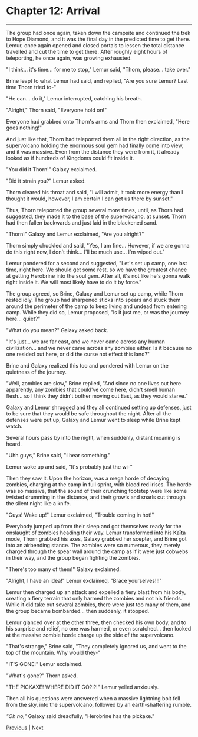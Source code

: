 # Chapter 12: Arrival
---

The group had once again, taken down the campsite and continued the trek to Hope Diamond, and it was the final day in the predicted time to get there. Lemur, once again opened and closed portals to lessen the total distance travelled and cut the time to get there. After roughly eight hours of teleporting, he once again, was growing exhausted.

"I think... it's time... for me to stop," Lemur said, "Thorn, please... take over."

Brine leapt to what Lemur had said, and replied, "Are you sure Lemur? Last time Thorn tried to-"

"He can... do it," Lemur interrupted, catching his breath.

"Alright," Thorn said, "Everyone hold on!"

Everyone had grabbed onto Thorn's arms and Thorn then exclaimed, "Here goes nothing!"

And just like that, Thorn had teleported them all in the right direction, as the supervolcano holding the enormous soul gem had finally come into view, and it was massive. Even from the distance they were from it, it already looked as if hundreds of Kingdoms could fit inside it.

"You did it Thorn!" Galaxy exclaimed.

"Did it strain you?" Lemur asked.

Thorn cleared his throat and said, "I will admit, it took more energy than I thought it would, however, I am certain I can get us there by sunset."

Thus, Thorn teleported the group several more times, until, as Thorn had suggested, they made it to the base of the supervolcano, at sunset. Thorn had then fallen backwards and just laid in the blackened sand.

"Thorn!" Galaxy and Lemur exclaimed, "Are you alright?"

Thorn simply chuckled and said, "Yes, I am fine... However, if we are gonna do this right now, I don't think... I'll be much use... I'm wiped out."

Lemur pondered for a second and suggested, "Let's set up camp, one last time, right here. We should get some rest, so we have the greatest chance at getting Herobrine into the soul gem. After all, it's not like he's gonna walk right inside it. We will most likely have to do it by force."

The group agreed, so Brine, Galaxy and Lemur set up camp, while Thorn rested idly. The group had sharpened sticks into spears and stuck them around the perimeter of the camp to keep living and undead from entering camp. While they did so, Lemur proposed, "Is it just me, or was the journey here... quiet?"

"What do you mean?" Galaxy asked back.

"It's just... we are far east, and we never came across any human civilization... and we never came across any zombies either. Is it because no one resided out here, or did the curse not effect this land?"

Brine and Galaxy realized this too and pondered with Lemur on the quietness of the journey.

"Well, zombies are slow," Brine replied, "And since no one lives out here apparently, any zombies that could've come here, didn't smell human flesh... so I think they didn't bother moving out East, as they would starve."

Galaxy and Lemur shrugged and they all continued setting up defenses, just to be sure that they would be safe throughout the night. After all the defenses were put up, Galaxy and Lemur went to sleep while Brine kept watch.

Several hours pass by into the night, when suddenly, distant moaning is heard.

"Uhh guys," Brine said, "I hear something."

Lemur woke up and said, "It's probably just the wi-"

Then they saw it. Upon the horizon, was a mega horde of decaying zombies, charging at the camp in full sprint, with blood red irises. The horde was so massive, that the sound of their crunching footstep were like some twisted drumming in the distance, and their growls and snarls cut through the silent night like a knife.

"Guys! Wake up!" Lemur exclaimed, "Trouble coming in hot!"

Everybody jumped up from their sleep and got themselves ready for the onslaught of zombies heading their way. Lemur transformed into his Kaīta mode, Thorn grabbed his axes, Galaxy grabbed her scepter, and Brine got into an airbending stance. The zombies were so numerous, they merely charged through the spear wall around the camp as if it were just cobwebs in their way, and the group began fighting the zombies.

"There's too many of them!" Galaxy exclaimed.

"Alright, I have an idea!" Lemur exclaimed, "Brace yourselves!!!"

Lemur then charged up an attack and expelled a fiery blast from his body, creating a fiery terrain that only harmed the zombies and not his friends. While it did take out several zombies, there were just too many of them, and the group became bombarded... then suddenly, it stopped.

Lemur glanced over at the other three, then checked his own body, and to his surprise and relief, no one was harmed, or even scratched... then looked at the massive zombie horde charge up the side of the supervolcano.

"That's strange," Brine said, "They completely ignored us, and went to the top of the mountain. Why would they-"

"IT'S GONE!" Lemur exclaimed.

"What's gone?" Thorn asked.

"THE PICKAXE! WHERE DID IT GO?!?!" Lemur yelled anxiously.

Then all his questions were answered when a massive lightning bolt fell from the sky, into the supervolcano, followed by an earth-shattering rumble.

*"Oh no,"* Galaxy said dreadfully, "Herobrine has the pickaxe."



[Previous](https://lemurkolachnik.github.io/Legend-of-Lemur/pages/book_2_chapters/11) | [Next](https://lemurkolachnik.github.io/Legend-of-Lemur/pages/book_2_chapters/13)

